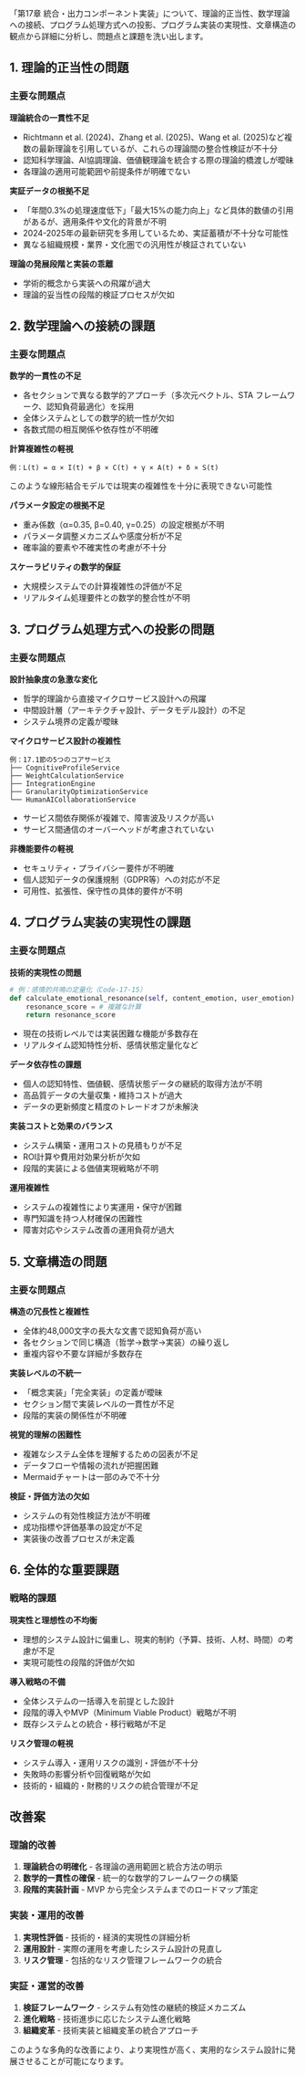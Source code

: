 「第17章 統合・出力コンポーネント実装」について、理論的正当性、数学理論への接続、プログラム処理方式への投影、プログラム実装の実現性、文章構造の観点から詳細に分析し、問題点と課題を洗い出します。

## 1. 理論的正当性の問題

### 主要な問題点

**理論統合の一貫性不足**
- Richtmann et al. (2024)、Zhang et al. (2025)、Wang et al. (2025)など複数の最新理論を引用しているが、これらの理論間の整合性検証が不十分
- 認知科学理論、AI協調理論、価値観理論を統合する際の理論的橋渡しが曖昧
- 各理論の適用可能範囲や前提条件が明確でない

**実証データの根拠不足**
- 「年間0.3%の処理速度低下」「最大15%の能力向上」など具体的数値の引用があるが、適用条件や文化的背景が不明
- 2024-2025年の最新研究を多用しているため、実証蓄積が不十分な可能性
- 異なる組織規模・業界・文化圏での汎用性が検証されていない

**理論の発展段階と実装の乖離**
- 学術的概念から実装への飛躍が過大
- 理論的妥当性の段階的検証プロセスが欠如

## 2. 数学理論への接続の課題

### 主要な問題点

**数学的一貫性の不足**
- 各セクションで異なる数学的アプローチ（多次元ベクトル、STA フレームワーク、認知負荷最適化）を採用
- 全体システムとしての数学的統一性が欠如
- 各数式間の相互関係や依存性が不明確

**計算複雑性の軽視**
```
例：L(t) = α × I(t) + β × C(t) + γ × A(t) + δ × S(t)
```
このような線形結合モデルでは現実の複雑性を十分に表現できない可能性

**パラメータ設定の根拠不足**
- 重み係数（α=0.35, β=0.40, γ=0.25）の設定根拠が不明
- パラメータ調整メカニズムや感度分析が不足
- 確率論的要素や不確実性の考慮が不十分

**スケーラビリティの数学的保証**
- 大規模システムでの計算複雑性の評価が不足
- リアルタイム処理要件との数学的整合性が不明

## 3. プログラム処理方式への投影の問題

### 主要な問題点

**設計抽象度の急激な変化**
- 哲学的理論から直接マイクロサービス設計への飛躍
- 中間設計層（アーキテクチャ設計、データモデル設計）の不足
- システム境界の定義が曖昧

**マイクロサービス設計の複雑性**
```
例：17.1節の5つのコアサービス
├── CognitiveProfileService
├── WeightCalculationService  
├── IntegrationEngine
├── GranularityOptimizationService
└── HumanAICollaborationService
```
- サービス間依存関係が複雑で、障害波及リスクが高い
- サービス間通信のオーバーヘッドが考慮されていない

**非機能要件の軽視**
- セキュリティ・プライバシー要件が不明確
- 個人認知データの保護規制（GDPR等）への対応が不足
- 可用性、拡張性、保守性の具体的要件が不明

## 4. プログラム実装の実現性の課題

### 主要な問題点

**技術的実現性の問題**
```python
# 例：感情的共鳴の定量化（Code-17-15）
def calculate_emotional_resonance(self, content_emotion, user_emotion):
    resonance_score = # 複雑な計算
    return resonance_score
```
- 現在の技術レベルでは実装困難な機能が多数存在
- リアルタイム認知特性分析、感情状態定量化など

**データ依存性の課題**
- 個人の認知特性、価値観、感情状態データの継続的取得方法が不明
- 高品質データの大量収集・維持コストが過大
- データの更新頻度と精度のトレードオフが未解決

**実装コストと効果のバランス**
- システム構築・運用コストの見積もりが不足
- ROI計算や費用対効果分析が欠如
- 段階的実装による価値実現戦略が不明

**運用複雑性**
- システムの複雑性により実運用・保守が困難
- 専門知識を持つ人材確保の困難性
- 障害対応やシステム改善の運用負荷が過大

## 5. 文章構造の問題

### 主要な問題点

**構造の冗長性と複雑性**
- 全体約48,000文字の長大な文書で認知負荷が高い
- 各セクションで同じ構造（哲学→数学→実装）の繰り返し
- 重複内容や不要な詳細が多数存在

**実装レベルの不統一**
- 「概念実装」「完全実装」の定義が曖昧
- セクション間で実装レベルの一貫性が不足
- 段階的実装の関係性が不明確

**視覚的理解の困難性**
- 複雑なシステム全体を理解するための図表が不足
- データフローや情報の流れが把握困難
- Mermaidチャートは一部のみで不十分

**検証・評価方法の欠如**
- システムの有効性検証方法が不明確
- 成功指標や評価基準の設定が不足
- 実装後の改善プロセスが未定義

## 6. 全体的な重要課題

### 戦略的課題

**現実性と理想性の不均衡**
- 理想的システム設計に偏重し、現実的制約（予算、技術、人材、時間）の考慮が不足
- 実現可能性の段階的評価が欠如

**導入戦略の不備**
- 全体システムの一括導入を前提とした設計
- 段階的導入やMVP（Minimum Viable Product）戦略が不明
- 既存システムとの統合・移行戦略が不足

**リスク管理の軽視**
- システム導入・運用リスクの識別・評価が不十分
- 失敗時の影響分析や回復戦略が欠如
- 技術的・組織的・財務的リスクの統合管理が不足

## 改善案

### 理論的改善
1. **理論統合の明確化** - 各理論の適用範囲と統合方法の明示
2. **数学的一貫性の確保** - 統一的な数学的フレームワークの構築
3. **段階的実装計画** - MVP から完全システムまでのロードマップ策定

### 実装・運用的改善
1. **実現性評価** - 技術的・経済的実現性の詳細分析
2. **運用設計** - 実際の運用を考慮したシステム設計の見直し
3. **リスク管理** - 包括的なリスク管理フレームワークの統合

### 実証・運営的改善
1. **検証フレームワーク** - システム有効性の継続的検証メカニズム
2. **進化戦略** - 技術進歩に応じたシステム進化戦略
3. **組織変革** - 技術実装と組織変革の統合アプローチ

このような多角的な改善により、より実現性が高く、実用的なシステム設計に発展させることが可能になります。